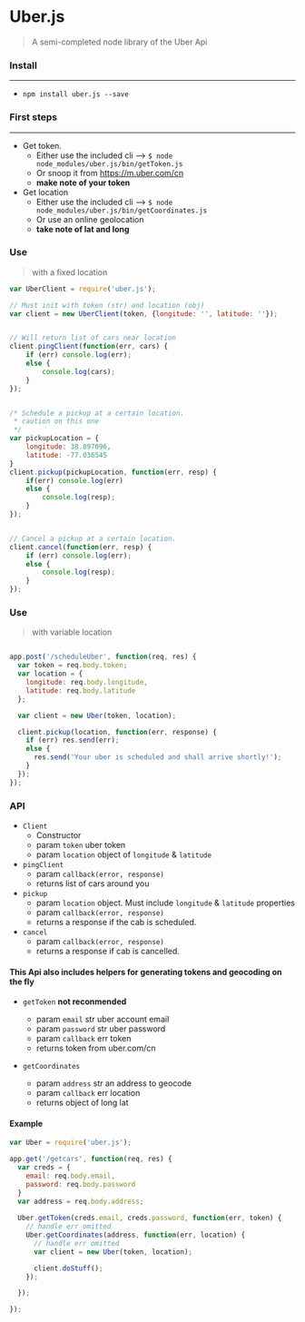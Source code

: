# Uber.js
> A semi-completed node library of the Uber Api

### Install
---
+ `npm install uber.js --save`


### First steps
---
+ Get token. 
    + Either use the included cli --> `$ node node_modules/uber.js/bin/getToken.js`   
    + Or snoop it from https://m.uber.com/cn
    + **make note of your token**
+ Get location
    + Either use the included cli --> `$ node node_modules/uber.js/bin/getCoordinates.js`
    + Or use an online geolocation
    + **take note of lat and long**



### Use
> with a fixed location

```js
var UberClient = require('uber.js');

// Must init with token (str) and location (obj)
var client = new UberClient(token, {longitude: '', latitude: ''});


// Will return list of cars near location
client.pingClient(function(err, cars) {
    if (err) console.log(err);
    else {
        console.log(cars);
    }
});


/* Schedule a pickup at a certain location.
 * caution on this one
 */
var pickupLocation = {
    longitude: 38.897096,
    latitude: -77.036545
}
client.pickup(pickupLocation, function(err, resp) {
    if(err) console.log(err)
    else {
        console.log(resp);
    }
});


// Cancel a pickup at a certain location.
client.cancel(function(err, resp) {
    if (err) console.log(err);
    else {
        console.log(resp);
    }
});

```

### Use
> with variable location

```js

app.post('/scheduleUber', function(req, res) {
  var token = req.body.token;
  var location = {
    longitude: req.body.longitude,
    latitude: req.body.latitude
  };

  var client = new Uber(token, location);

  client.pickup(location, function(err, response) {
    if (err) res.send(err);
    else {
      res.send('Your uber is scheduled and shall arrive shortly!');
    }
  });
});

```


### API
+ `Client`
    + Constructor
    + param `token` uber token
    + param `location` object of `longitude` & `latitude`
+ `pingClient`
    + param `callback(error, response)`
    + returns list of cars around you
+ `pickup`
    + param `location` object. Must include `longitude` & `latitude` properties
    + param `callback(error, response)`
    + returns a response if the cab is scheduled.
+ `cancel`
    + param `callback(error, response)`
    + returns a response if cab is cancelled.

#### This Api also includes helpers for generating tokens and geocoding on the fly

  + `getToken` **not reconmended**
    + param `email` str uber account email
    + param `password` str uber password
    + param `callback` err token
    + returns token from uber.com/cn

  + `getCoordinates`
    + param `address` str an address to geocode
    + param `callback` err location
    + returns object of long lat

#### Example
```js
var Uber = require('uber.js');

app.get('/getcars', function(req, res) {
  var creds = {
    email: req.body.email,
    password: req.body.password
  }
  var address = req.body.address;
    
  Uber.getToken(creds.email, creds.password, function(err, token) {
    // handle err omitted
    Uber.getCoordinates(address, function(err, location) {
      // handle err omitted
      var client = new Uber(token, location);

      client.doStuff();
    });

  });

});
```



